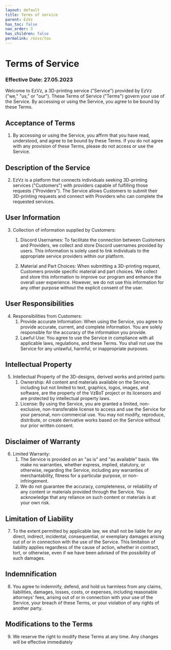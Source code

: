 ```yaml
---
layout: default
title: Terms of service
parent: EzVz
has_toc: false
nav_order: 3
has_children: false
permalink: /ezvz/tos
---
```


# Terms of Service

### Effective Date: 27.05.2023

Welcome to EzVz, a 3D-printing service ("Service") provided by EzVz ("we," "us," or "our"). These Terms of Service ("Terms") govern your use of the Service. By accessing or using the Service, you agree to be bound by these Terms.

## Acceptance of Terms

1. By accessing or using the Service, you affirm that you have read, understood, and agree to be bound by these Terms. If you do not agree with any provision of these Terms, please do not access or use the Service.

## Description of the Service

2. EzVz is a platform that connects individuals seeking 3D-printing services ("Customers") with providers capable of fulfilling those requests ("Providers"). The Service allows Customers to submit their 3D-printing requests and connect with Providers who can complete the requested services.

## User Information

3. Collection of information supplied by Customers:
    1. Discord Usernames: To facilitate the connection between Customers and Providers, we collect and store Discord usernames provided by users. This information is solely used to link individuals to the appropriate service providers within our platform.

    2. Material and Part Choices: When submitting a 3D-printing request, Customers provide specific material and part choices. We collect and store this information to improve our program and enhance the overall user experience. However, we do not use this information for any other purpose without the explicit consent of the user.

## User Responsibilities

4. Responsibilities from Customers:
    1. Provide accurate Information: When using the Service, you agree to provide accurate, current, and complete information. You are solely responsible for the accuracy of the information you provide.
    2. Lawful Use: You agree to use the Service in compliance with all applicable laws, regulations, and these Terms. You shall not use the Service for any unlawful, harmful, or inappropriate purposes.

## Intellectual Property

5. Intellectual Property of the 3D-designs, derived works and printed parts:
    1. Ownership: All content and materials available on the Service, including but not limited to text, graphics, logos, images, and software, are the property of the VzBoT project or its licensors and are protected by intellectual property laws.
    2. License: By using the Service, you are granted a limited, non-exclusive, non-transferable license to access and use the Service for your personal, non-commercial use. You may not modify, reproduce, distribute, or create derivative works based on the Service without our prior written consent.

## Disclaimer of Warranty

6. Limited Warranty:
    1. The Service is provided on an "as is" and "as available" basis. We make no warranties, whether express, implied, statutory, or otherwise, regarding the Service, including any warranties of merchantability, fitness for a particular purpose, or non-infringement.
    2. We do not guarantee the accuracy, completeness, or reliability of any content or materials provided through the Service. You acknowledge that any reliance on such content or materials is at your own risk.

## Limitation of Liability

7. To the extent permitted by applicable law, we shall not be liable for any direct, indirect, incidental, consequential, or exemplary damages arising out of or in connection with the use of the Service. This limitation of liability applies regardless of the cause of action, whether in contract, tort, or otherwise, even if we have been advised of the possibility of such damages.

## Indemnification
8. You agree to indemnify, defend, and hold us harmless from any claims, liabilities, damages, losses, costs, or expenses, including reasonable attorneys' fees, arising out of or in connection with your use of the Service, your breach of these Terms, or your violation of any rights of another party.

## Modifications to the Terms
9. We reserve the right to modify these Terms at any time. Any changes will be effective immediately
